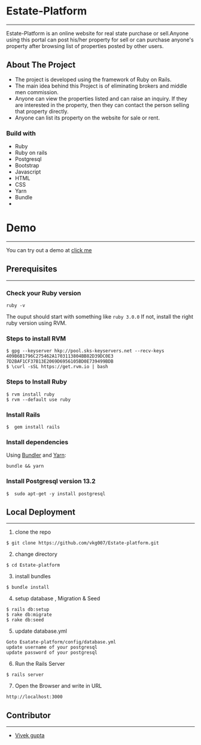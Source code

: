 # Estate-Platform

* * *

Estate-Platform is an online website for real state purchase or sell.Anyone using this portal can post his/her property for sell or can purchase anyone's property after browsing list of properties posted by other users.

## About The Project

-   The project is developed using the framework of Ruby on Rails.
-   The main idea behind this Project is of eliminating brokers and middle men commission.
-   Anyone can view the properties listed and can raise an inquiry. If they are interested in the property, then they can  contact the person selling that property directly.
-   Anyone can list its property on the website for sale or rent.

### Build with

-   Ruby
-   Ruby on rails
-   Postgresql
-   Bootstrap
-   Javascript
-   HTML
-   CSS
-   Yarn
-   Bundle
-   

# Demo

* * *

You can try out a demo at [click me](https://estatevkg.herokuapp.com/)

## Prerequisites

* * *

### Check your Ruby version

```shell
ruby -v
```

The ouput should start with something like `ruby 3.0.0`
If not, install the right ruby version using RVM.

### Steps to install RVM

```shell
$ gpg --keyserver hkp://pool.sks-keyservers.net --recv-keys 409B6B1796C275462A1703113804BB82D39DC0E3 7D2BAF1CF37B13E2069D6956105BD0E739499BDB
$ \curl -sSL https://get.rvm.io | bash
```

### Steps to Install Ruby

```shell
$ rvm install ruby
$ rvm --default use ruby
```

### Install Rails

```shell
$  gem install rails
```

### Install dependencies

Using [Bundler](https://github.com/bundler/bundler) and [Yarn](https://github.com/yarnpkg/yarn):

```shell
bundle && yarn
```

### Install Postgresql version 13.2

```shell
$  sudo apt-get -y install postgresql
```

## Local Deployment

* * *

1.  clone the repo

```shell
$ git clone https://github.com/vkg007/Estate-platform.git
```

2.  change directory

```shell
$ cd Estate-platform
```

3.  install bundles

```shell
$ bundle install
```

4.  setup database , Migration & Seed

```shell
$ rails db:setup
$ rake db:migrate
$ rake db:seed
```

5.  update database.yml

```shell
Goto Esatate-platform/config/database.yml
update username of your postgresql
update password of your postgresql
```

6.  Run the Rails Server

```shell
$ rails server
```

7.  Open the Browser and write in URL

```shell
http://localhost:3000
```

## Contributor

* * *

-   [Vivek gupta](https://github.com/vkg007)

